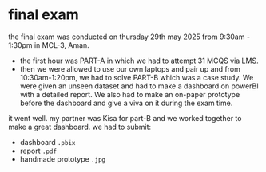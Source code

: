 # final exam
the final exam was conducted on thursday 29th may 2025 from 9:30am - 1:30pm in MCL-3, Aman. 
- the first hour was PART-A in which we had to attempt 31 MCQS via LMS. 
- then we were allowed to use our own laptops and pair up and from 10:30am-1:20pm, we had to solve PART-B which was a case study. We were given an unseen dataset and had to make a dashboard on powerBI with a detailed report. We also had to make an on-paper prototype before the dashboard and give a viva on it during the exam time.

it went well. my partner was Kisa for part-B and we worked together to make a great dashboard. we had to submit:
- dashboard `.pbix`
- report `.pdf`
- handmade prototype `.jpg`